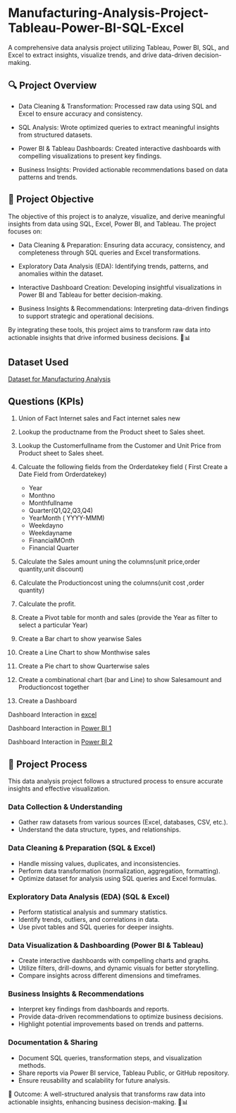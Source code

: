 # Manufacturing-Analysis-Project-Tableau-Power-BI-SQL-Excel
A comprehensive data analysis project utilizing Tableau, Power BI, SQL, and Excel to extract insights, visualize trends, and drive data-driven decision-making.

## 🔍 Project Overview
- Data Cleaning & Transformation: Processed raw data using SQL and Excel to ensure accuracy and consistency.
  
- SQL Analysis: Wrote optimized queries to extract meaningful insights from structured datasets.
  
- Power BI & Tableau Dashboards: Created interactive dashboards with compelling visualizations to present key findings.
  
- Business Insights: Provided actionable recommendations based on data patterns and trends.

## 🎯 Project Objective
The objective of this project is to analyze, visualize, and derive meaningful insights from data using SQL, Excel, Power BI, and Tableau. The project focuses on:

- Data Cleaning & Preparation: Ensuring data accuracy, consistency, and completeness through SQL queries and Excel transformations.
  
- Exploratory Data Analysis (EDA): Identifying trends, patterns, and anomalies within the dataset.
  
- Interactive Dashboard Creation: Developing insightful visualizations in Power BI and Tableau for better decision-making.

- Business Insights & Recommendations: Interpreting data-driven findings to support strategic and operational decisions.
  
By integrating these tools, this project aims to transform raw data into actionable insights that drive informed business decisions. 🚀📊

## Dataset Used
<a href="https://github.com/abhinavm0010/Manufacturing-Analysis-Project-Tableau-Power-BI-SQL-Excel/blob/main/Question.zip">Dataset for Manufacturing Analysis</a>

## Questions (KPIs)
1. Union of Fact Internet sales and Fact internet sales new
   
2. Lookup the productname from the Product sheet to Sales sheet.
   
3. Lookup the Customerfullname from the Customer and Unit Price from Product sheet to Sales sheet.
   
4. Calcuate the following fields from the Orderdatekey field ( First Create a Date Field from Orderdatekey)
   - Year
   - Monthno
   - Monthfullname
   - Quarter(Q1,Q2,Q3,Q4)
   - YearMonth ( YYYY-MMM)
   - Weekdayno
   - Weekdayname
   - FinancialMOnth
   - Financial Quarter
     
5. Calculate the Sales amount uning the columns(unit price,order quantity,unit discount)
   
6. Calculate the Productioncost uning the columns(unit cost ,order quantity)
   
7. Calculate the profit.
   
8. Create a Pivot table for month and sales (provide the Year as filter to select a particular Year)
   
9. Create a Bar chart to show yearwise Sales
    
10. Create a Line Chart to show Monthwise sales
    
11. Create a Pie chart to show Quarterwise sales
    
12. Create a combinational chart (bar and Line) to show Salesamount and Productioncost together
    
13. Create a Dashboard
    
Dashboard Interaction in <a href="https://github.com/abhinavm0010/Manufacturing-Analysis-Project-Tableau-Power-BI-SQL-Excel/blob/main/Screenshot%202025-02-04%20002407.png">excel</a>

Dashboard Interaction in <a href="https://github.com/abhinavm0010/Manufacturing-Analysis-Project-Tableau-Power-BI-SQL-Excel/blob/main/Screenshot%202025-02-04%20002445.png">Power BI 1</a>

Dashboard Interaction in <a href="https://github.com/abhinavm0010/Manufacturing-Analysis-Project-Tableau-Power-BI-SQL-Excel/blob/main/Screenshot%202025-02-04%20002505.png">Power BI 2</a>

## 🔄 Project Process
This data analysis project follows a structured process to ensure accurate insights and effective visualization.

### Data Collection & Understanding
- Gather raw datasets from various sources (Excel, databases, CSV, etc.).
- Understand the data structure, types, and relationships.
  
### Data Cleaning & Preparation (SQL & Excel)
- Handle missing values, duplicates, and inconsistencies.
- Perform data transformation (normalization, aggregation, formatting).
- Optimize dataset for analysis using SQL queries and Excel formulas.
  
### Exploratory Data Analysis (EDA) (SQL & Excel)
- Perform statistical analysis and summary statistics.
- Identify trends, outliers, and correlations in data.
- Use pivot tables and SQL queries for deeper insights.
  
### Data Visualization & Dashboarding (Power BI & Tableau)
- Create interactive dashboards with compelling charts and graphs.
- Utilize filters, drill-downs, and dynamic visuals for better storytelling.
- Compare insights across different dimensions and timeframes.
  
### Business Insights & Recommendations
- Interpret key findings from dashboards and reports.
- Provide data-driven recommendations to optimize business decisions.
- Highlight potential improvements based on trends and patterns.
  
### Documentation & Sharing
- Document SQL queries, transformation steps, and visualization methods.
- Share reports via Power BI service, Tableau Public, or GitHub repository.
- Ensure reusability and scalability for future analysis.
  
📌 Outcome: A well-structured analysis that transforms raw data into actionable insights, enhancing business decision-making. 🚀📊
